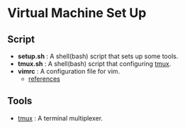 # Virtual Machine Set Up

## Script
* **setup.sh** : A shell(bash) script that sets up some tools.
* **tmux.sh** : A shell(bash) script that configuring [tmux](https://github.com/tmux/tmux).
* **vimrc** : A configuration file for vim.
    * [references](https://magiclen.org/vimrc/)

## Tools
* [tmux](https://github.com/tmux/tmux) : A terminal multiplexer.
